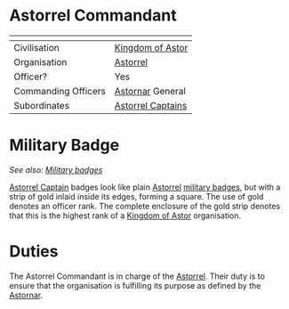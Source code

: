 # Astorrel Commandant

| []() | |
| --- | --- |
| Civilisation | [Kingdom of Astor](../../../README.md) |
| Organisation | [Astorrel](../README.md) |
| Officer? | Yes |
| Commanding Officers | [Astornar](../../astornar.md) General |
| Subordinates | [Astorrel Captains](6-captain.md) |

# Military Badge

*See also: [Military badges](../../../military-badges.md)*

[Astorrel Captain](6-captain.md) badges look like plain [Astorrel](../README.md) [military badges](../../../military-badges.md), but with a strip of gold inlaid inside its edges, forming a square. The use of gold denotes an officer rank. The complete enclosure of the gold strip denotes that this is the highest rank of a [Kingdom of Astor](../../../README.md) organisation.

# Duties

The Astorrel Commandant is in charge of the [Astorrel](../README.md). Their duty is to ensure that the organisation is fulfilling its purpose as defined by the [Astornar](../../astornar.md).

